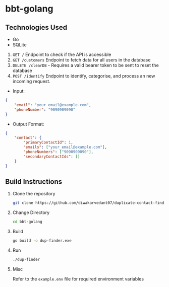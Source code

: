 # bbt-golang

## Technologies Used

- Go
- SQLite

1. `GET /`
Endpoint to check if the API is accessible
2. `GET /customers`
Endpoint to fetch data for all users in the database
3. `DELETE /clearDB` - Requires a valid bearer token to be sent to reset the database
4. `POST /identify`
Endpoint  to identify, categorise, and process an new incoming request.

- Input:

```json
{
    "email": "your_email@example.com",
    "phoneNumber": "9090909090"
}
```

- Output Format:

```json
{
    "contact": {
        "primaryContactId": 1,
        "emails": ["your_email@example.com"],
        "phoneNumbers": ["9090909090"],
        "secondaryContactIds": []
    }
}
```

## Build Instructions

1. Clone the repository

    ```sh
    git clone https://github.com/diwakarvedant07/duplicate-contact-finder.git
    ```

2. Change Directory

    ```sh
    cd bbt-golang
    ```

3. Build

    ```sh
    go build -o dup-finder.exe
    ```

4. Run

    ```sh
    ./dup-finder
    ```

5. Misc

    Refer to the `example.env` file for required environment variables